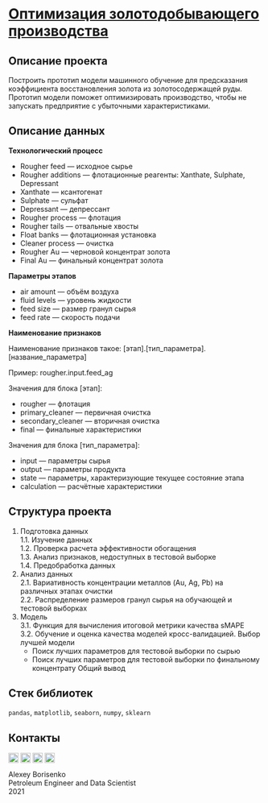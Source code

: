 # [Оптимизация золотодобывающего производства](https://github.com/borisenko-ru/practicum_ds_data/blob/main/09_Gold_Recovery_project/09_Gold_Recovery_project.ipynb)

## Описание проекта

Построить прототип модели машинного обучение для предсказания коэффициента восстановления золота из золотосодержащей руды. Прототип модели поможет оптимизировать производство, чтобы не запускать предприятие с убыточными характеристиками.


## Описание данных

**Технологический процесс**

- Rougher feed — исходное сырье
- Rougher additions — флотационные реагенты: Xanthate, Sulphate, Depressant
- Xanthate — ксантогенат
- Sulphate — сульфат
- Depressant — депрессант
- Rougher process — флотация
- Rougher tails — отвальные хвосты
- Float banks — флотационная установка
- Cleaner process — очистка
- Rougher Au — черновой концентрат золота
- Final Au — финальный концентрат золота

**Параметры этапов**

- air amount — объём воздуха
- fluid levels — уровень жидкости
- feed size — размер гранул сырья
- feed rate — скорость подачи

**Наименование признаков**

Наименование признаков такое: [этап].[тип_параметра].[название_параметра]

Пример: rougher.input.feed_ag

Значения для блока [этап]:

- rougher — флотация
- primary_cleaner — первичная очистка
- secondary_cleaner — вторичная очистка
- final — финальные характеристики

Значения для блока [тип_параметра]:

- input — параметры сырья
- output — параметры продукта
- state — параметры, характеризующие текущее состояние этапа
- calculation — расчётные характеристики

## Структура проекта

1. Подготовка данных \
1.1. Изучение данных \
1.2. Проверка расчета эффективности обогащения \
1.3. Анализ признаков, недоступных в тестовой выборке \
1.4. Предобработка данных
2. Анализ данных \
2.1. Вариативность концентрации металлов (Au, Ag, Pb) на различных этапах очистки \
2.2. Распределение размеров гранул сырья на обучающей и тестовой выборках
3. Модель \
3.1. Функция для вычисления итоговой метрики качества sMAPE \
3.2. Обучение и оценка качества моделей кросс-валидацией. Выбор лучшей модели
    - Поиск лучших параметров для тестовой выборки по сырью
    - Поиск лучших параметров для тестовой выборки по финальному концентрату
Общий вывод

## Стек библиотек
`pandas`, `matplotlib`, `seaborn`, `numpy`, `sklearn`

## Контакты

[<img align="center" src="https://image.flaticon.com/icons/png/512/1384/1384088.png" width="20" />](https://www.linkedin.com/in/borisenkoru/) 
[<img align="center" src="https://image.flaticon.com/icons/png/512/1051/1051360.png" width="20" />](https://www.facebook.com/borisenko.ru/)
[<img align="center" src="https://image.flaticon.com/icons/png/512/1384/1384031.png" width="20" />](https://www.instagram.com/borisenko_ru/)
[<img align="center" src="https://image.flaticon.com/icons/png/512/2111/2111812.png" width="20" />](https://t.me/borisenko_ru)

Alexey Borisenko \
Petroleum Engineer and Data Scientist \
2021
